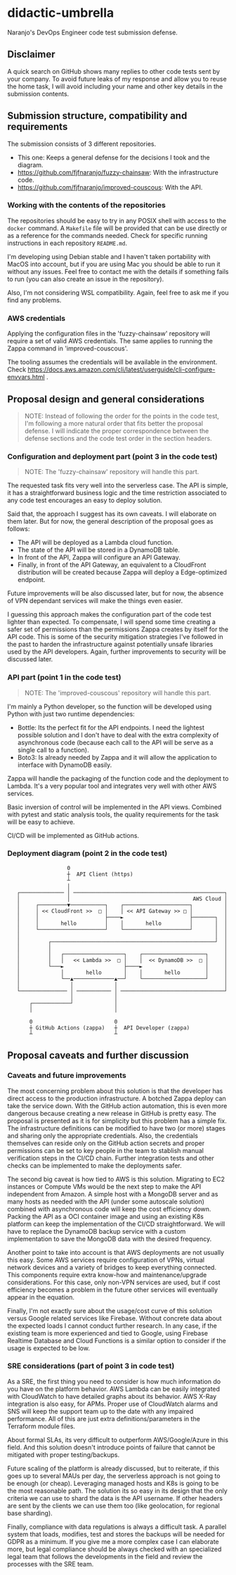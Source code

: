 # didactic-umbrella
Naranjo's DevOps Engineer code test submission defense.

## Disclaimer
A quick search on GitHub shows many replies to other code tests sent by your
company. To avoid future leaks of my response and allow you to reuse the home
task, I will avoid including your name and other key details in the submission
contents.

## Submission structure, compatibility and requirements
The submission consists of 3 different repositories.

* This one: Keeps a general defense for the decisions I took and the diagram.
* https://github.com/fjfnaranjo/fuzzy-chainsaw: With the infrastructure code.
* https://github.com/fjfnaranjo/improved-couscous: With the API.

### Working with the contents of the repositories
The repositories should be easy to try in any POSIX shell with access to the
`docker` command. A `Makefile` file will be provided that can be use directly
or as a reference for the commands needed. Check for specific running
instructions in each repository `README.md`.

I'm developing using Debian stable and I haven't taken portability with MacOS
into account, but if you are using Mac you should be able to run it without any
issues. Feel free to contact me with the details if something fails to run (you
can also create an issue in the repository).

Also, I'm not considering WSL compatibility. Again, feel free to ask me if you
find any problems.

### AWS credentials
Applying the configuration files in the 'fuzzy-chainsaw' repository will
require a set of valid AWS credentials. The same applies to running the Zappa
command in 'improved-couscous'.

The tooling assumes the credentials will be available in the environment. Check
https://docs.aws.amazon.com/cli/latest/userguide/cli-configure-envvars.html .

## Proposal design and general considerations

> NOTE: Instead of following the order for the points in the code test, I'm
> following a more natural order that fits better the proposal defense. I will
> indicate the proper correspondence between the defense sections and the code
> test order in the section headers.

### Configuration and deployment part (point 3 in the code test)

> NOTE: The 'fuzzy-chainsaw' repository will handle this part.

The requested task fits very well into the serverless case. The API is simple,
it has a straightforward business logic and the time restriction associated to
any code test encourages an easy to deploy solution.

Said that, the approach I suggest has its own caveats. I will elaborate on them
later. But for now, the general description of the proposal goes as follows:

* The API will be deployed as a Lambda cloud function.
* The state of the API will be stored in a DynamoDB table.
* In front of the API, Zappa will configure an API Gateway.
* Finally, in front of the API Gateway, an equivalent to a CloudFront
distribution will be created because Zappa will deploy a Edge-optimized
endpoint.

Future improvements will be also discussed later, but for now, the absence of
VPN dependant services will make the things even easier.

I guessing this approach makes the configuration part of the code test lighter
than expected. To compensate, I will spend some time creating a safer set of
permissions than the permissions Zappa creates by itself for the API code. This
is some of the security mitigation strategies I've followed in the past to
harden the infrastructure against potentially unsafe libraries used by the API
developers. Again, further improvements to security will be discussed later.

### API part (point 1 in the code test)

> NOTE: The 'improved-couscous' repository will handle this part.

I'm mainly a Python developer, so the function will be developed using Python
with just two runtime dependencies:

* Bottle: Its the perfect fit for the API endpoints. I need the lightest
possible solution and I don't have to deal with the extra complexity of
asynchronous code (because each call to the API will be serve as a single call
to a function).
* Boto3: Is already needed by Zappa and it will allow the application to
interface with DynamoDB easily.

Zappa will handle the packaging of the function code and the deployment to
Lambda. It's a very popular tool and integrates very well with other AWS
services.

Basic inversion of control will be implemented in the API views. Combined with
pytest and static analysis tools, the quality requirements for the task will be
easy to achieve.

CI/CD will be implemented as GitHub actions.

### Deployment diagram (point 2 in the code test)
```
                   0
                   ┼  API Client (https)
                   ┴
                   │
   ┌────────────── │ ────────────────────────────────────────────────┐
   │               │                                       AWS Cloud │
   │     ┌─────────▼───────────┐    ┌─────────────────────┐          │
   │     │ << CloudFront >>  □ │    │ << API Gateway >> □ │          │
   │     │                     ├────►                     ├───────┐  │
   │     │       hello         │    │       hello         │       │  │
   │     └─────────────────────┘    └─────────────────────┘       │  │
   │                                                              │  │
   │         ┌────────────────────────────────────────────────────┘  │
   │         │                                                       │
   │         │   ┌───────────────────┐    ┌────────────────────┐     │
   │         │   │   << Lambda >>  □ │    │  << DynamoDB >>  □ │     │
   │         └───►                   ├────►                    │     │
   │             │       hello       │    │       hello        │     │
   │             └──▲─────────────▲──┘    └────────────────────┘     │
   │                │             │                                  │
   └─────────────── │ ─────────── │ ─────────────────────────────────┘
                    │             │
       ┌────────────┘             │
       │                          │

       0                          0
       ┼ GitHub Actions (zappa)   ┼  API Developer (zappa)
       ┴                          ┴
```

## Proposal caveats and further discussion

### Caveats and future improvements
The most concerning problem about this solution is that the developer has
direct access to the production infrastructure. A botched Zappa deploy can take
the service down. With the GitHub action automation, this is even more
dangerous because creating a new release in GitHub is pretty easy. The proposal
is presented as it is for simplicity but this problem has a simple fix. The
infrastructure definitions can be modified to have two (or more) stages and
sharing only the appropriate credentials. Also, the credentials themselves can
reside only on the GitHub action secrets and proper permissions can be set to
key people in the team to stablish manual verification steps in the CI/CD
chain. Further integration tests and other checks can be implemented to make
the deployments safer.

The second big caveat is how tied to AWS is this solution. Migrating to EC2
instances or Compute VMs would be the next step to make the API independent
from Amazon. A simple host with a MongoDB server and as many hosts as needed
with the API (under some autoscale solution) combined with asynchronous code
will keep the cost efficiency down. Packing the API as a OCI container image
and using an existing K8s platform can keep the implementation of the CI/CD
straightforward. We will have to replace the DynamoDB backup service with a
custom implementation to save the MongoDB data with the desired frequency.

Another point to take into account is that AWS deployments are not usually this
easy. Some AWS services require configuration of VPNs, virtual network devices
and a variety of bridges to keep everything connected. This components require
extra know-how and maintenance/upgrade considerations. For this case, only
non-VPN services are used, but if cost efficiency becomes a problem in the
future other services will eventually appear in the equation.

Finally, I'm not exactly sure about the usage/cost curve of this solution
versus Google related services like Firebase. Without concrete data about the
expected loads I cannot conduct further research. In any case, if the existing
team is more experienced and tied to Google, using Firebase Realtime Database
and Cloud Functions is a similar option to consider if the usage is expected to
be low.

### SRE considerations (part of point 3 in code test)
As a SRE, the first thing you need to consider is how much information do you
have on the platform behavior. AWS Lambda can be easily integrated with
CloudWatch to have detailed graphs about its behavior. AWS X-Ray integration is
also easy, for APMs. Proper use of CloudWatch alarms and SNS will keep the
support team up to the date with any impaired performance. All of this are just
extra definitions/parameters in the Terraform module files.

About formal SLAs, its very difficult to outperform AWS/Google/Azure in this
field. And this solution doesn't introduce points of failure that cannot be
mitigated with proper testing/backups.

Future scaling of the platform is already discussed, but to reiterate, if this
goes up to several MAUs per day, the serverless approach is not going to be
enough (or cheap). Leveraging managed hosts and K8s is going to be the most
reasonable path. The solution its so easy in its design that the only criteria
we can use to shard the data is the API username. If other headers are sent by
the clients we can use them too (like geolocation, for regional base sharding).

Finally, compliance with data regulations is always a difficult task. A
parallel system that loads, modifies, test and stores the backups will be
needed for GDPR as a minimum. If you give me a more complex case I can
elaborate more, but legal compliance should be always checked with an
specialized legal team that follows the developments in the field and review
the processes with the SRE team.
